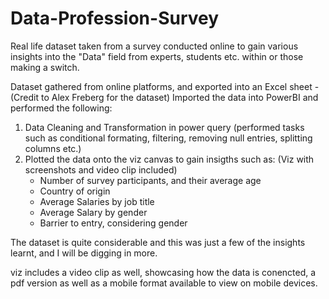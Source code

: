 # Data-Profession-Survey
Real life dataset taken from a survey conducted online to gain various insights into the "Data" field from experts, students etc. within or those making a switch. 

Dataset gathered from online platforms, and exported into an Excel sheet - (Credit to Alex Freberg for the dataset)
Imported the data into PowerBI and performed the following: 
1. Data Cleaning and Transformation in power query (performed tasks such as conditional formating, filtering, removing null entries, splitting columns etc.)
2. Plotted the data onto the viz canvas to gain insigths such as: (Viz with screenshots and video clip included) 
   * Number of survey participants, and their average age 
   * Country of origin
   * Average Salaries by job title 
   * Average Salary by gender
   * Barrier to entry, considering gender 
  
The dataset is quite considerable and this was just a few of the insights learnt, and I will be digging in more. 

viz includes a video clip as well, showcasing how the data is conencted, a pdf version as well as a mobile format available to view on mobile devices. 
